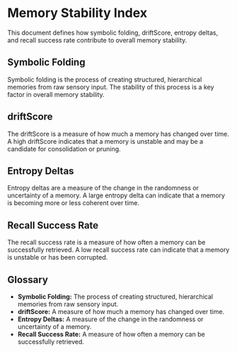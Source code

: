 # Memory Stability Index

This document defines how symbolic folding, driftScore, entropy deltas, and recall success rate contribute to overall memory stability.

## Symbolic Folding

Symbolic folding is the process of creating structured, hierarchical memories from raw sensory input. The stability of this process is a key factor in overall memory stability.

## driftScore

The driftScore is a measure of how much a memory has changed over time. A high driftScore indicates that a memory is unstable and may be a candidate for consolidation or pruning.

## Entropy Deltas

Entropy deltas are a measure of the change in the randomness or uncertainty of a memory. A large entropy delta can indicate that a memory is becoming more or less coherent over time.

## Recall Success Rate

The recall success rate is a measure of how often a memory can be successfully retrieved. A low recall success rate can indicate that a memory is unstable or has been corrupted.

## Glossary

- **Symbolic Folding:** The process of creating structured, hierarchical memories from raw sensory input.
- **driftScore:** A measure of how much a memory has changed over time.
- **Entropy Deltas:** A measure of the change in the randomness or uncertainty of a memory.
- **Recall Success Rate:** A measure of how often a memory can be successfully retrieved.
